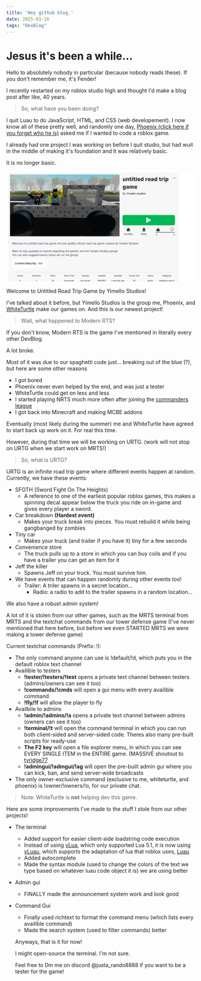 ```yaml
---
title: 'Hey github blog.'
date: 2025-03-16
tags: "DevBlog"
---
```


# Jesus it's been a while...

Hello to absolutely nobody in particular (because nobody reads these). If you don't remember me, it's Fender!

I recently restarted on my roblox studio high and thought I'd make a blog post after like, 40 years.

> So, what have you been doing?

I quit Luau to do JavaScript, HTML, and CSS (web developement). I now know all of these pretty well, and randomly one day, [Phoenix (click here if you forget who he is)](https://goobismoobis.github.io/GoobisBlog/2024/08/25/FirstDevblog.html#:~:text=on%20with%20my-,IRL%20freind%20Phoenix,-%2C%20an%20online%20friend) asked me if I wanted to code a roblox game.

I already had one project I was working on before I quit studio, but had wuit in the middle of making it's foundation and it was relatively basic.

It is no longer basic.

[![Untitled Road Trip Game Thumbnail](https://raw.githubusercontent.com/GoobisMoobis/GoobisBlog/refs/heads/my-pages/images/untitledroadtripthumbnail.png)](https://www.roblox.com/games/103025829078438/untitled-road-trip-game)

Welcome to Untitled Road Trip Game by Yimello Studios!

I've talked about it before, but Yimello Studios is the group me, Phoenix, and [WhiteTurtle](https://goobismoobis.github.io/GoobisBlog/2024/08/25/FirstDevblog.html#:~:text=online%20friend%20whiteturtle0923) make our games on. And this is our newest project!

> Wait, what happened to Modern RTS?

If you don't know, Modern RTS is the game I've mentioned in literally every other DevBlog.

A lot broke.

Most of it was due to our spaghetti code just... breaking out of the blue (?), but here are some other reasons

- I got bored
- Phoenix never even helped by the end, and was just a tester
- WhiteTurtle could get on less and less
- I started playing NRTS much more often after joining the [commanders league](https://discord.com/invite/cSXbDfNfUm)
- I got back into Minecraft and making MCBE addons


Eventually (most likely during the summer) me and WhiteTurtle have agreed to start back up work on it. For real this time.

However, during that time we will be working on URTG. (work will not stop on URTG when we start work on MRTS!)

> So, what is URTG?

URTG is an infinite road trip game where different events happen at random. Currently, we have these events:
- SFOTH (Sword Fight On The Heights)
  - A reference to one of the earliest popular roblox games, this makes a spinning decal appear below the truck you ride on in-game and gives every player a sword.
- Car breakdown **(Hardest event)**
  - Makes your truck break into pieces. You must rebuild it while being gangbanged by zombies
- Tiny car
  - Makes your truck (and trailer if you have it) tiny for a few seconds
- Convenience store
  - The truck pulls up to a store in which you can buy coils and if you have a trailer you can get an item for it
- Jeff the killer
  - Spawns Jeff on your truck. You must survive him.
- We have events that can happen randomly during other events too!
  - Trailer: A triler spawns in a secret location...
    - Radio: a radio to add to the trailer spawns in a random location...
   
We also have a robust admin system!

A lot of it is stolen from our other games, such as the MRTS terminal from MRTS and the textchat commands from our tower defense game (I've never mentioned that here before, but before we even STARTED MRTS we were making a tower defense game)

Current textchat commands (Prefix: !):
- The only command anyone can use is !default/!d, which puts you in the default roblox text channel
- Availible to testers
  - **!tester/!testers/!test** opens a private text channel between testers (admins/owners can see it too)
  - **!commands/!cmds** will open a gui menu with every availible command
  - **!fly/!f** will allow the player to fly
- Availbile to admins
  - **!admin/!admins/!a** opens a private text channel between admins (owners can see it too)
  - **!terminal/!t** will open the command terminal in which you can run both client-sided and server-sided code. Theres also many pre-built scripts for ready-use
  - **The F2 key** will open a file explorer menu, in which you can see EVERY SINGLE ITEM in the ENTIRE game. (MASSIVE shoutout to [tyridge77](https://devforum.roblox.com/t/live-game-explorerv33/2693615)
  - **!admingui/!admgui/!ag** will open the pre-built admin gui where you can kick, ban, and send server-wide broadcasts
- The only owner-exclusive command (exclusive to me, whiteturtle, and phoenix) is !owner/!owners/!o, for our private chat.

> Note: WhiteTurtle is **not** helping dev this game.

Here are some improvements I've made to the stuff I stole from our other projects!

- The terminal
  - Added support for easier client-side loadstring code execution
  - Instead of using [vLua](https://devforum.roblox.com/t/vlua-loadstring-reimplemented-in-lua/2495756), which only supported Lua 5.1, it is now using [vLuau](https://github.com/kosuke14/vLuau), which supports the adaptation of lua that roblox uses, [Luau](https://luau.org/)
  - Added autocomplete
  - Made the syntax module (used to change the colors of the text we type based on whatever luau code object it is) we are using better
- Admin gui
  - FINALLY made the announcement system work and look good
- Command Gui
  - Finally used richtext to format the command menu (which lists every availible command)
  - Made the search system (used to filter commands) better
 
  Anyways, that is it for now!

  I might open-source the terminal. I'm not sure.

  Feel free to Dm me on discord @justa_rando8888 if you want to be a tester for the game!
